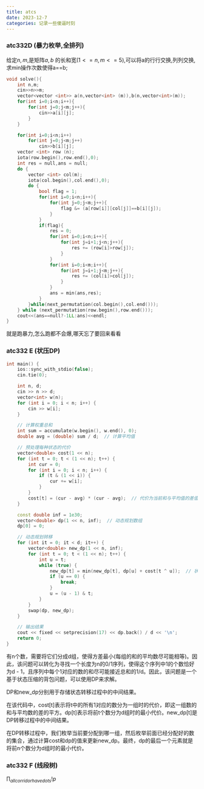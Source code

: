 ```yaml
---
title: atcs
date: 2023-12-7
categories: 记录一些傻逼时刻
---
```


### atc332D (暴力枚举,全排列)

给定$n,m$,是矩阵$a,b$ 的长和宽$(1<=n,m<=5)$,可以将a的行行交换,列列交换,求min操作次数使得a==b;

```c++
void solve(){
    int n,m;
    cin>>n>>m;
    vector<vector <int>> a(n,vector<int> (m)),b(n,vector<int>(m));
    for(int i=0;i<n;i++){
        for(int j=0;j<m;j++){
            cin>>a[i][j];
        }
    }

    for(int i=0;i<n;i++)
        for(int j=0;j<m;j++)
            cin>>b[i][j];
    vector <int> row (n);
    iota(row.begin(),row.end(),0);
    int res = null,ans = null;
    do {
        vector <int> col(m);
        iota(col.begin(),col.end(),0);
        do {
            bool flag = 1;
            for(int i=0;i<n;i++){
                for(int j=0;j<m;j++){
                    flag &= (a[row[i]][col[j]]==b[i][j]);
                }
            }
            if(flag){
                res = 0;
                for(int i=0;i<n;i++){
                    for(int j=i+1;j<n;j++){
                        res += (row[i]>row[j]);
                    }
                }
                for(int i=0;i<m;i++){
                    for(int j=i+1;j<m;j++){
                        res += (col[i]>col[j]);
                    }
                }
                ans = min(ans,res);
            }
        }while(next_permutation(col.begin(),col.end()));
    } while (next_permutation(row.begin(),row.end()));
    cout<<(ans==null?-1LL:ans)<<endl;
}

```

就是跑暴力,怎么跑都不会爆,哪天忘了要回来看看

### atc332 E  (状压DP)

````c++
int main() {
    ios::sync_with_stdio(false);
    cin.tie(0);

    int n, d;
    cin >> n >> d;
    vector<int> w(n);
    for (int i = 0; i < n; i++) {
        cin >> w[i];
    }

    // 计算权重总和
    int sum = accumulate(w.begin(), w.end(), 0);
    double avg = (double) sum / d;  // 计算平均值

    // 预处理每种状态的代价
    vector<double> cost(1 << n);
    for (int t = 0; t < (1 << n); t++) {
        int cur = 0;
        for (int i = 0; i < n; i++) {
            if (t & (1 << i)) {
                cur += w[i];
            }
        }
        cost[t] = (cur - avg) * (cur - avg);  // 代价为当前和与平均值的差值的平方
    }

    const double inf = 1e30;
    vector<double> dp(1 << n, inf);  // 动态规划数组
    dp[0] = 0;

    // 动态规划转移
    for (int it = 0; it < d; it++) {
        vector<double> new_dp(1 << n, inf);
        for (int t = 0; t < (1 << n); t++) {
            int u = t;
            while (true) {
                new_dp[t] = min(new_dp[t], dp[u] + cost[t ^ u]);  // 状态转移方程
                if (u == 0) {
                    break;
                }
                u = (u - 1) & t;
            }
        }
        swap(dp, new_dp);
    }

    // 输出结果
    cout << fixed << setprecision(17) << dp.back() / d << '\n';
    return 0;
}


````



有n个数，需要将它们分成d组，使得方差最小(每组的和的平均数尽可能相等)。因此，该问题可以转化为寻找一个长度为n的0/1序列，使得这个序列中1的个数恰好为d - 1，且序列中每个1对应的数的和尽可能接近总和的1/d。因此，该问题是一个基于状态压缩的背包问题，可以使用DP来求解。

DP和new_dp分别用于存储状态转移过程中的中间结果。

在该代码中，cost[t]表示将t中的所有1对应的数分为一组时的代价，即这一组数的和与平均数的差的平方。dp[t]表示将前t个数分为d组时的最小代价。new_dp[t]是DP转移过程中的中间结果。

在DP转移过程中，我们枚举当前要分配到哪一组，然后枚举前面已经分配好的数的集合，通过计算cost和dp的值来更新new_dp。最终，dp的最后一个元素就是将前n个数分为d组时的最小代价。

### atc332 F (线段树)

 $\prod_{all corridor have dots} !p$ 
